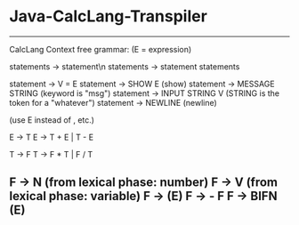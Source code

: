 # Java-CalcLang-Transpiler

-------------------------------------------------------
CalcLang Context free grammar:  (E = expression) 

statements -> statement\n
statements -> statement statements

statement -> V = E
statement -> SHOW E           (show)
statement -> MESSAGE STRING   (keyword is "msg")
statement -> INPUT STRING V      (STRING is the token for a "whatever")
statement -> NEWLINE          (newline)

(use E instead of <expression>, etc.)

E -> T
E -> T + E | T - E

T -> F
T -> F * T | F / T

F -> N    (from lexical phase:  number)
F -> V    (from lexical phase:  variable)
F -> (E)
F -> - F
F -> BIFN (E)
------------------------------------------------------------
